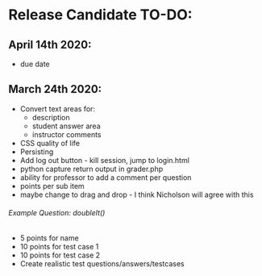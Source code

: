 # Release Candidate TO-DO:

## April 14th 2020:
* due date

## March 24th 2020:
* Convert text areas for:
  * description
  * student answer area
  * instructor comments
* CSS quality of life
* Persisting
* Add log out button - kill session, jump to login.html
* python capture return output in grader.php
* ability for professor to add a comment per question
* points per sub item
* maybe change to drag and drop - I think Nicholson will agree with this


###### Example Question: doubleIt()
* 5 points for name
* 10 points for test case 1
* 10 points for test case 2
* Create realistic test questions/answers/testcases